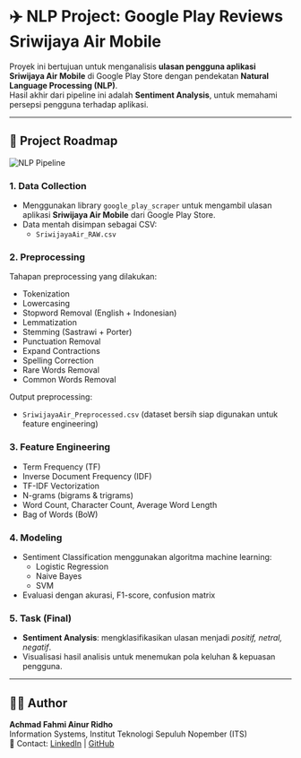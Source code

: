 # ✈️ NLP Project: Google Play Reviews Sriwijaya Air Mobile

Proyek ini bertujuan untuk menganalisis **ulasan pengguna aplikasi Sriwijaya Air Mobile** di Google Play Store dengan pendekatan **Natural Language Processing (NLP)**.  
Hasil akhir dari pipeline ini adalah **Sentiment Analysis**, untuk memahami persepsi pengguna terhadap aplikasi.

---

## 🚀 Project Roadmap

![NLP Pipeline](docs/nlp_pipeline.png)

### 1. Data Collection
- Menggunakan library `google_play_scraper` untuk mengambil ulasan aplikasi **Sriwijaya Air Mobile** dari Google Play Store.
- Data mentah disimpan sebagai CSV:  
  - `SriwijayaAir_RAW.csv`

### 2. Preprocessing
Tahapan preprocessing yang dilakukan:
- Tokenization  
- Lowercasing  
- Stopword Removal (English + Indonesian)  
- Lemmatization  
- Stemming (Sastrawi + Porter)  
- Punctuation Removal  
- Expand Contractions  
- Spelling Correction  
- Rare Words Removal  
- Common Words Removal  

Output preprocessing:
- `SriwijayaAir_Preprocessed.csv` (dataset bersih siap digunakan untuk feature engineering)

### 3. Feature Engineering
- Term Frequency (TF)  
- Inverse Document Frequency (IDF)  
- TF-IDF Vectorization  
- N-grams (bigrams & trigrams)  
- Word Count, Character Count, Average Word Length  
- Bag of Words (BoW)

### 4. Modeling
- Sentiment Classification menggunakan algoritma machine learning:  
  - Logistic Regression  
  - Naive Bayes  
  - SVM  
- Evaluasi dengan akurasi, F1-score, confusion matrix

### 5. Task (Final)
- **Sentiment Analysis**: mengklasifikasikan ulasan menjadi *positif, netral, negatif*.  
- Visualisasi hasil analisis untuk menemukan pola keluhan & kepuasan pengguna.

---

## 👨‍💻 Author
**Achmad Fahmi Ainur Ridho**  
Information Systems, Institut Teknologi Sepuluh Nopember (ITS)  
📧 Contact: [LinkedIn](https://www.linkedin.com/fahmiridho) | [GitHub](https://github.com/fahmiridho07)
